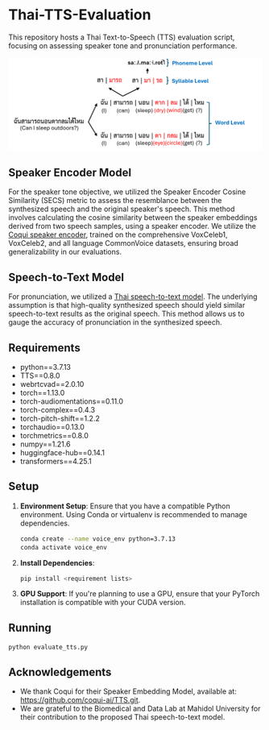 # Thai-TTS-Evaluation
This repository hosts a Thai Text-to-Speech (TTS) evaluation script, focusing on assessing speaker tone and pronunciation performance.

![boundary_problem.png](boundary_problem.png)

## Speaker Encoder Model
For the speaker tone objective, we utilized the Speaker Encoder Cosine Similarity (SECS) metric to assess the resemblance between the synthesized speech and the original speaker's speech. This method involves calculating the cosine similarity between the speaker embeddings derived from two speech samples, using a speaker encoder. We utilize the [Coqui speaker encoder](https://github.com/coqui-ai/TTS/releases/tag/speaker\_encoder\_model), trained on the comprehensive VoxCeleb1, VoxCeleb2, and all language CommonVoice datasets, ensuring broad generalizability in our evaluations.

## Speech-to-Text Model
For pronunciation, we utilized a [Thai speech-to-text model](https://huggingface.co/biodatlab/whisper-th-medium-combined). The underlying assumption is that high-quality synthesized speech should yield similar speech-to-text results as the original speech. This method allows us to gauge the accuracy of pronunciation in the synthesized speech.

## Requirements
- python==3.7.13
- TTS==0.8.0
- webrtcvad==2.0.10
- torch==1.13.0
- torch-audiomentations==0.11.0
- torch-complex==0.4.3
- torch-pitch-shift==1.2.2
- torchaudio==0.13.0
- torchmetrics==0.8.0
- numpy==1.21.6
- huggingface-hub==0.14.1
- transformers==4.25.1

## Setup

1. **Environment Setup**: Ensure that you have a compatible Python environment. Using Conda or virtualenv is recommended to manage dependencies.
   
   ```bash
   conda create --name voice_env python=3.7.13
   conda activate voice_env
   ```

2. **Install Dependencies**:
   
   ```bash
   pip install <requirement lists>
   ```

3. **GPU Support**: If you're planning to use a GPU, ensure that your PyTorch installation is compatible with your CUDA version.


## Running
```
python evaluate_tts.py
```

## Acknowledgements
- We thank Coqui for their Speaker Embedding Model, available at: https://github.com/coqui-ai/TTS.git.
- We are grateful to the Biomedical and Data Lab at Mahidol University for their contribution to the proposed Thai speech-to-text model.
